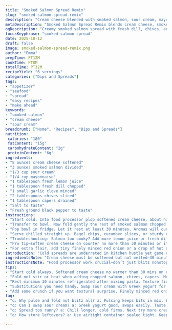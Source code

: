 ```yaml
---
title: "Smoked Salmon Spread Remix"
slug: "smoked-salmon-spread-remix"
description: "Cream cheese blended with smoked salmon, sour cream, mayo, lemon juice, dill, and garlic then folded with chopped chives, capers, and extra salmon bits. Chilling lets flavors marry. Serve cold on crackers, cucumbers, or bagel chips. Substitutions: Greek yogurt for sour cream; trout for salmon. Watch for over-processing or dip gets runny. Salt carefully, capers add bursts. Cold resting key to firm up and deepen taste."
metaDescription: "Smoked Salmon Spread Remix blends cream cheese, smoked salmon, sour cream, mayo, lemon, dill, and garlic; chill to firm up, serve cold on chips or cucumber slices"
ogDescription: "Creamy smoked salmon spread with fresh dill, chives, and capers. Pulse, fold chunkier bits, chill. Great on bagel chips, cucumber, or crackers. Watch salt & texture."
focusKeyphrase: "smoked salmon spread"
date: 2025-10-12
draft: false
image: smoked-salmon-spread-remix.png
author: "Emma"
prepTime: PT12M
cookTime: PT0M
totalTime: PT32M
recipeYield: "6 servings"
categories: ["Dips and Spreads"]
tags:
- "appetizer"
- "seafood"
- "spread"
- "easy recipes"
- "make ahead"
keywords:
- "smoked salmon"
- "cream cheese"
- "sour cream"
breadcrumb: ["Home", "Recipes", "Dips and Spreads"]
nutrition: 
 calories: "180"
 fatContent: "15g"
 carbohydrateContent: "2g"
 proteinContent: "6g"
ingredients:
- "8 ounces cream cheese softened"
- "3 ounces smoked salmon divided"
- "1/3 cup sour cream"
- "1/4 cup mayonnaise"
- "1 tablespoon fresh lemon juice"
- "1 tablespoon fresh dill chopped"
- "1 small garlic clove minced"
- "2 tablespoons chives sliced"
- "1 tablespoon capers drained"
- "Salt to taste"
- "Fresh ground black pepper to taste"
instructions:
- "Start cold. Into food processor plop softened cream cheese, about half the salmon chunked roughly, sour cream, mayo, lemon juice, dill, and garlic. Pulse. Stop. Scrape sides with rubber spatula—don’t skip or end with clumpy bits! Pulse again but watch—overdo and texture gets mushy. Want creamy but some bite."
- "Transfer to bowl. Now fold gently the rest of smoked salmon chopped small, chives, dill, capers, salt, and pepper. Folding keeps texture distinguishable. Mixer can turn into puree. Salt cautiously—capers salty enough, can overpower."
- "Pop bowl in fridge. Let it rest at least 30 minutes. Aromas will curl up, flavors meld. Texture firms. Check dip before serving—should hold shape when scooped, not slosh all over. If too loose, a bit more cream cheese or thicker sour cream next time."
- "Serve chilled straight up. Bagel chips, cucumber slices, or sturdy crackers stand up well. Leftovers? Seal tight. Can last 3 days max before fresh salmon taste dulls."
- "Troubleshooting: Salmon too smoky? Add more lemon juice or fresh dill to brighten. No smoked salmon? Use smoked trout or even smoked whitefish for different note. No cream cheese? Mix ricotta and mascarpone but don’t expect same punch."
- "Pro tip—soften cream cheese on counter no more than 30 minutes or it gets goopy. Too cold slows chopping; too warm makes blending watery. Garlic intensity varies—start little, taste, then add."
- "For extra flair, add tiny finely minced red onion or a drop of hot sauce. Crunch? Toasted walnuts crushed blends unexpectedly well."
introduction: "Cold spreads are underrated in kitchen hustle yet game changers for last-minute guests or casual noshing. Blending smoked salmon with creamy base packs punch and takes minutes if prepped right. Texture’s key—past attempts flattened flavors or turned mushy. Learned to respect chopping steps: pulse enough to blend but hold some chunks. Smoked fish varies in salt and smokiness from brand to brand, which means tasting in process isn’t optional. Lemon juice and fresh dill cut richness but also lift aroma—ancient combo but I meddled toggling amounts to find balance. Capers bring salty bursts. Chives pop freshness between smoky bites. Resting time chills dip enough so it doesn’t slide off your cracker, yet invites silky mouthfeel. Serve with anything firm enough to scoop up or for a veggie twist cucumber slices work great. Opens snack possibilities beyond plain chips. Fresh, zingy, smoky. Learned to trust feel and sight more than set timers here."
ingredientsNote: "Cream cheese must be softened but not melted—30 minutes on counter max usually perfect for me. Sour cream and mayo add lightness, you can swap sour cream with Greek yogurt if you want tang but keep mayo for fat richness; skipping mayo will make dip less cohesive. Smoked salmon quality matters. Cheap stuff can be overly salty or smoky, tough to mask. Use wild caught or boutique brands if possible. Fresh dill and chives add herbaceous lift; dried herbs won’t cut it here. Capers give pops of saltiness and briny crunch, drain well and chop if you don’t want big bites. Garlic is punchy raw; use sparingly and taste as you go or roast lightly if you want mellow garlic notes. Lemon juice juice brightens the mix but too much can make dip acidic and watery, add little by little and taste. Salt last—capers and salmon already salty. Pepper freshly ground, always."
instructionsNote: "Food processor work crucial—don’t just blitz nonstop or you risk turning mix gluey and lose texture contrast. Pulse, scrape, pulse again. Visual clue: mixture should look uniform but with tiny pink bits still visible. Then fold everything else by hand to keep chunks intact. Folding not mixing means gentle movement with spatula, avoid full stirring or mechanical mixing which breaks delicate salmon flakes. Resting dip in fridge hardens texture and lets ingredients 'get to know each other.' Dip smells change once cold—smokiness turns subtle, fresh dill aroma pops up, lemon scent wakes palate. Serve when dip holds shape scooped, clings to crackers without sliding off or running. If too loose, a chill longer or add extra firm ingredient like more cream cheese or less sour cream next time. Can customize after resting—taste and tweak salt, lemon, dill freshness before serving. Good kitchen habit: cover tightly with plastic wrap to avoid fridge odors leeching into dip; smoked fish takes on strong fridge smells."
tips:
- "Start cold always. Softened cream cheese no warmer than 30 mins on counter. Too cold, won’t pulse smooth; too warm means watery, greasy mix. Pulse short bursts, scrape those sides well after each to keep chunks intact. Over-processing = mushy, flavor washed. Hold some bright salmon bits visible for good texture contrast."
- "Fold not stir or beat when adding chopped salmon, chives, capers. Mechanical mixing ruins flaky texture. Use gentle spatula turns preserving shape; adds bite and depth. Salt late. Capers pack salt, some salmon too. Add tiny by tiny, taste often. Pepper freshly ground, not pre-ground dusty stuff. Lemon juice last note, little by little, acidity wakes flavors but too much can ruin dip, watery and sharp."
- "Rest minimum 30 minutes refrigerated after mixing pasta. Texture firms, melds, aroma shifts—dill pops, lemon scent wakes your nose at first whiff. Cold snap helps spread hold on crackers and avoids runny slippery mess. If too loose after rest, add small spoon extra cream cheese or thicker sour cream blend, mix gently again. Chill tight covered to avoid fridge smells invading delicate salmon notes."
- "Substitutions you need handy. Swap sour cream with Greek yogurt for tang but keep mayo for richness; no mayo makes dip less creamy, more crumbly. No smoked salmon? Try smoked trout or smoked whitefish, different punch but works. No cream cheese at hand, ricotta + mascarpone mix, less sharp but creamy. Garlic varies: fresh raw always punchy, roast if softer, add slow and taste–too much overpowering fast."
- "Add some crunch if you want textural surprise. Finely minced red onion or drop hot sauce inside blends nicely. Toasted crushed walnuts surprisingly good—adds nutty note unexpected in fish spread. Keep ingredients balanced; too many sharp textures overwhelm. Keep pulse process short before folding in extras, dipping with warm spoon melts ingredients fast. Cold resting crucial final step for best hold and flavor marriage."
faq:
- "q: Why pulse and fold not blitz all? a: Pulsing keeps bits in mix. Blitz once, lose texture, dip mushy. Folding last chopped salmon and herbs keeps flake integrity, bites. Texture difference big. Mixing too much = paste. Hold chunks."
- "q: Can I swap sour cream? a: Greek yogurt good, swaps easily. Taste brighter, tangier. Must keep mayo or mix turns crumbly, less cohesive. Mayo for fat, richness. No mayo = spread crumbles, doesn’t bind well. Experiment but expect texture change."
- "q: Spread too runny? a: Chill longer, cold firms. Next try more cream cheese or less sour cream. Sometimes salmon oily or extra lemon juice breaks mix watery. Add careful little by little, test. Thickness before and after fridge varies."
- "q: How store leftovers? a: Use airtight container sealed tight. Keep in fridge max 3 days. Fish freshness fades quickly. Avoid fridge smells transfer—cover tightly with plastic wrap or lid. Freeze not great; texture ruins. Day 4 smell changes, salty fish dulls."

---
```

